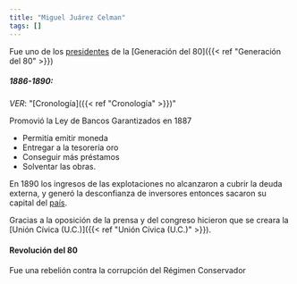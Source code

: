 ```yaml
---
title: "Miguel Juárez Celman"
tags: []
---
```

Fue uno de los [presidentes](#) de la [Generación del 80]({{< ref "Generación del 80" >}})

##### 1886-1890:
*VER*: "[Cronología]({{< ref "Cronología" >}})"

Promovió la Ley de Bancos Garantizados en 1887

- Permitía emitir moneda 
- Entregar a la tesorería oro
- Conseguir más préstamos 
- Solventar las obras. 


En 1890 los ingresos de las explotaciones no alcanzaron a cubrir la deuda externa, y generó la desconfianza de inversores entonces sacaron su capital del [país](#).

Gracias a la oposición de la prensa y del congreso hicieron que se creara la [Unión Cívica (U.C.)]({{< ref "Unión Cívica (U.C.)" >}}).

#### Revolución del 80

Fue una rebelión contra la corrupción del Régimen Conservador